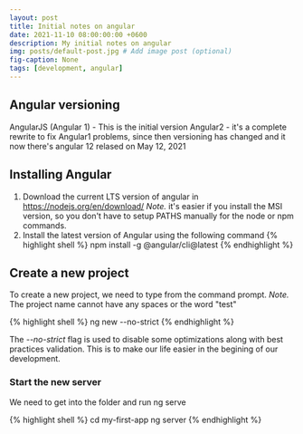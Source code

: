 ```yaml
---
layout: post
title: Initial notes on angular
date: 2021-11-10 08:00:00:00 +0600
description: My initial notes on angular
img: posts/default-post.jpg # Add image post (optional)
fig-caption: None
tags: [development, angular]
---
```



## Angular versioning

AngularJS (Angular 1) - This is the initial version
Angular2 - it's a complete rewrite to fix Angular1 problems, since then versioning has changed and it now there's angular 12 relased on May 12, 2021


## Installing Angular

1. Download the current LTS version of angular in https://nodejs.org/en/download/
*Note.* it's easier if you install the MSI version, so you don't have to setup PATHS manually for the node or npm commands.
2. Install the latest version of Angular using the following command 
{% highlight shell %}
npm install -g @angular/cli@latest
{% endhighlight %}

## Create a new project

To create a new project, we need to type from the command prompt.
*Note.* The project name cannot have any spaces or the word "test"

{% highlight shell %}
ng new <project name> --no-strict
{% endhighlight %}

The *--no-strict* flag is used to disable some optimizations along with best practices validation. This is to make our life easier in the begining of our development.

### Start the new server ###
We need to get into the folder and run ng serve

{% highlight shell %}
cd my-first-app
ng server
{% endhighlight %}